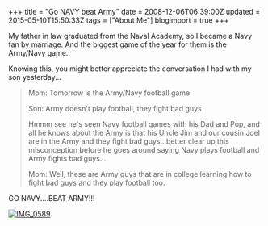 +++
title = "Go NAVY beat Army"
date = 2008-12-06T06:39:00Z
updated = 2015-05-10T15:50:33Z
tags = ["About Me"]
blogimport = true 
+++

My father in law graduated from the Naval Academy, so I became a Navy fan by marriage.  And the biggest game of the year for them is the Army/Navy game.

Knowing this, you might better appreciate the conversation I had with my son yesterday...

 
 > Mom:  Tomorrow is the Army/Navy football game
> 
> Son:  Army doesn't play football, they fight bad guys
> 
> Hmmm see he's seen Navy football games with his Dad and Pop, and all he knows about the Army is that his Uncle Jim and our cousin Joel are in the Army and they fight bad guys...better clear up this misconception before he goes around saying Navy plays football and Army fights bad guys...
> 
> Mom: Well, these are Army guys that are in college learning how to fight bad guys and they play football too. 

GO NAVY....BEAT ARMY!!!

 [![IMG_0589](https://latc.s3.amazonaws.com/wp-content/uploads/2008/12/img-0589-thumb.jpg)](https://latc.s3.amazonaws.com/wp-content/uploads/2008/12/img-0589.jpg)
